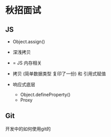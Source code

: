 # 秋招面试

## JS
- Object.assign()

- 深浅拷贝
- = JS 内存相关
- 拷贝 (简单数据类型 复印了一份) 和 引用式赋值

- 响应式底层
  - Object.defineProperty()
  - Proxy

## Git 
开发中的如何使用git的
